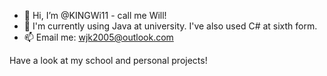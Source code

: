 - 👋 Hi, I’m @KINGWi11 - call me Will!
- 👀 I'm currently using Java at university. I've also used C# at sixth form.
- 📫 Email me: wjk2005@outlook.com

Have a look at my school and personal projects!

<!---
KINGWi11/KINGWi11 is a ✨ special ✨ repository because its `README.md` (this file) appears on your GitHub profile.
You can click the Preview link to take a look at your changes.
--->
